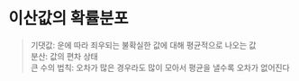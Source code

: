 # 이산값의 확률분포

> 기댓값: 운에 따라 죄우되는 불확실한 값에 대해 평균적으로 나오는 값   
> 분산: 값의 편차 상태   
> 큰 수의 법칙: 오차가 많은 경우라도 많이 모아서 평균을 낼수록 오차가 없어진다   

